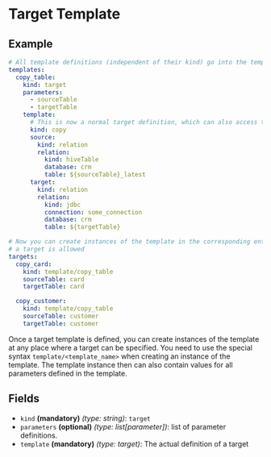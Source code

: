 # Target Template

## Example
```yaml
# All template definitions (independent of their kind) go into the templates section
templates:
  copy_table:
    kind: target
    parameters:
      - sourceTable
      - targetTable
    template:
      # This is now a normal target definition, which can also access the parameters as variables  
      kind: copy
      source:
        kind: relation
        relation:
          kind: hiveTable
          database: crm
          table: ${sourceTable}_latest
      target:
        kind: relation
        relation:
          kind: jdbc
          connection: some_connection
          database: crm
          table: ${targetTable}

# Now you can create instances of the template in the corresponding entity section or at any other place where
# a target is allowed
targets:
  copy_card:
    kind: template/copy_table
    sourceTable: card
    targetTable: card

  copy_customer:
    kind: template/copy_table
    sourceTable: customer
    targetTable: customer
```

Once a target template is defined, you can create instances of the template at any place where a target can be
specified. You need to use the special syntax `template/<template_name>` when creating an instance of the template.
The template instance then can also contain values for all parameters defined in the template.


## Fields

* `kind` **(mandatory)** *(type: string)*: `target`
* `parameters` **(optional)** *(type: list[parameter])*: list of parameter definitions.
* `template` **(mandatory)** *(type: target)*: The actual definition of a target
